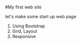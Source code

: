 #My first web site

let's make some start up web page
1. Using Bootstrap
2. Grid, Layout
3. Responsive
